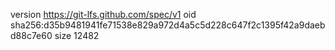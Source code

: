version https://git-lfs.github.com/spec/v1
oid sha256:d35b9481941fe71538e829a972d4a5c5d228c647f2c1395f42a9daebd88c7e60
size 12482
